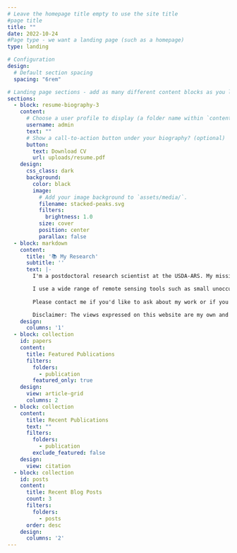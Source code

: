 ```yaml
---
# Leave the homepage title empty to use the site title
#page title
title: ""
date: 2022-10-24
#Page type - we want a landing page (such as a homepage)
type: landing

# Configuration
design:
  # Default section spacing
  spacing: "6rem"

# Landing page sections - add as many different content blocks as you like
sections:
  - block: resume-biography-3
    content:
      # Choose a user profile to display (a folder name within `content/authors/`)
      username: admin
      text: ""
      # Show a call-to-action button under your biography? (optional)
      button:
        text: Download CV
        url: uploads/resume.pdf
    design:
      css_class: dark
      background:
        color: black
        image:
          # Add your image background to `assets/media/`.
          filename: stacked-peaks.svg
          filters:
            brightness: 1.0
          size: cover
          position: center
          parallax: false
  - block: markdown
    content:
      title: '📚 My Research'
      subtitle: ''
      text: |-
        I'm a postdoctoral research scientist at the USDA-ARS. My mission is to use remote sensing and artificial intelligence tools to augment the breeding and production of key crop species.

        I use a wide range of remote sensing tools such as small unoccupied aircraft systems (sUAS), or "drones", satellite imagery, and field-based proximal sensors. Once these data are collected, I use machine learning techniques to estimate or predict key traits including yield, drought tolerance, quality, and more.
        
        Please contact me if you'd like to ask about my work or if you're interested in collaborating!

        Disclaimer: The views expressed on this website are my own and do not necessarily reflect the views of the USDA or the U.S. Government.
    design:
      columns: '1'
  - block: collection
    id: papers
    content:
      title: Featured Publications
      filters:
        folders:
          - publication
        featured_only: true
    design:
      view: article-grid
      columns: 2
  - block: collection
    content:
      title: Recent Publications
      text: ""
      filters:
        folders:
          - publication
        exclude_featured: false
    design:
      view: citation
  - block: collection
    id: posts
    content:
      title: Recent Blog Posts
      count: 3
      filters:
        folders:
          - posts
      order: desc
    design:
      columns: '2'
---
```


